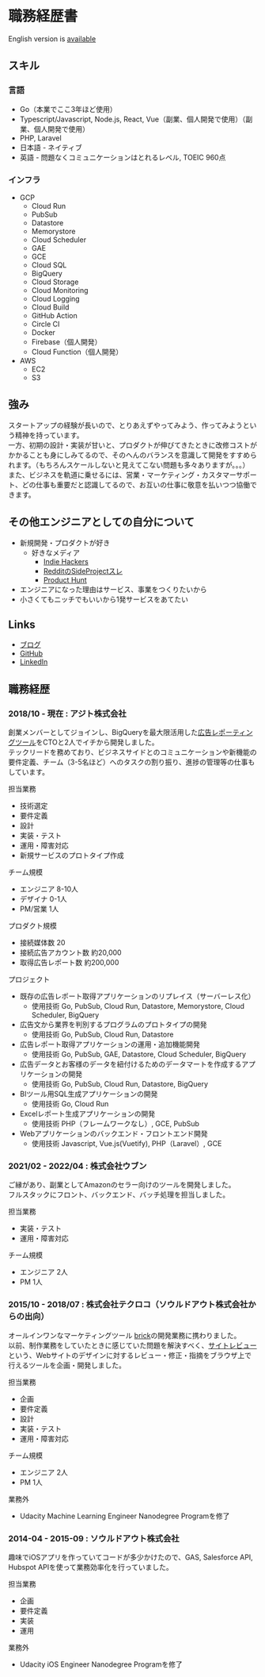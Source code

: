 # 職務経歴書

English version is [available](en/Resume.pdf)

## スキル
### 言語
* Go（本業でここ3年ほど使用）
* Typescript/Javascript, Node.js, React, Vue（副業、個人開発で使用）（副業、個人開発で使用）
* PHP, Laravel
* 日本語 - ネイティブ
* 英語 - 問題なくコミュニケーションはとれるレベル, TOEIC 960点

### インフラ
* GCP
  * Cloud Run
  * PubSub
  * Datastore
  * Memorystore
  * Cloud Scheduler
  * GAE
  * GCE
  * Cloud SQL
  * BigQuery
  * Cloud Storage
  * Cloud Monitoring
  * Cloud Logging
  * Cloud Build
  * GitHub Action
  * Circle CI
  * Docker
  * Firebase（個人開発）
  * Cloud Function（個人開発）
* AWS
  * EC2
  * S3

## 強み
スタートアップの経験が長いので、とりあえずやってみよう、作ってみようという精神を持っています。  
一方、初期の設計・実装が甘いと、プロダクトが伸びてきたときに改修コストがかかることも身にしみてるので、そのへんのバランスを意識して開発をすすめられます。（もちろんスケールしないと見えてこない問題も多々ありますが。。。）  
また、ビジネスを軌道に乗せるには、営業・マーケティング・カスタマーサポート、どの仕事も重要だと認識してるので、お互いの仕事に敬意を払いつつ協働できます。

## その他エンジニアとしての自分について
* 新規開発・プロダクトが好き
  * 好きなメディア
    * [Indie Hackers](https://www.indiehackers.com/)
    * [RedditのSideProjectスレ](https://www.reddit.com/r/SideProject/)
    * [Product Hunt](https://www.producthunt.com/)
* エンジニアになった理由はサービス、事業をつくりたいから
* 小さくてもニッチでもいいから1発サービスをあてたい

## Links
* [ブログ](https://www.tumblr.com/blog/nobuyoshi-shimmen)
* [GitHub](https://github.com/Generalbelly)
* [LinkedIn](https://www.linkedin.com/in/nobuyoshi-shimmen-9a8b1a94/)

## 職務経歴
### 2018/10 - 現在 : アジト株式会社
創業メンバーとしてジョインし、BigQueryを最大限活用した[広告レポーティングツール](https://www.data-be.at/)をCTOと2人でイチから開発しました。  
テックリードを務めており、ビジネスサイドとのコミュニケーションや新機能の要件定義、チーム（3-5名ほど）へのタスクの割り振り、進捗の管理等の仕事もしています。

担当業務
* 技術選定
* 要件定義
* 設計
* 実装・テスト
* 運用・障害対応
* 新規サービスのプロトタイプ作成

チーム規模
* エンジニア 8-10人
* デザイナ 0-1人
* PM/営業 1人

プロダクト規模
* 接続媒体数 20
* 接続広告アカウント数 約20,000
* 取得広告レポート数 約200,000

プロジェクト
* 既存の広告レポート取得アプリケーションのリプレイス（サーバーレス化）
  * 使用技術 Go, PubSub, Cloud Run, Datastore, Memorystore, Cloud Scheduler, BigQuery
* 広告文から業界を判別するプログラムのプロトタイプの開発
  * 使用技術 Go, PubSub, Cloud Run, Datastore
* 広告レポート取得アプリケーションの運用・追加機能開発
  * 使用技術 Go, PubSub, GAE, Datastore, Cloud Scheduler, BigQuery
* 広告データとお客様のデータを紐付けるためのデータマートを作成するアプリケーションの開発
  * 使用技術 Go, PubSub, Cloud Run, Datastore, BigQuery
* BIツール用SQL生成アプリケーションの開発
  * 使用技術 Go, Cloud Run
* Excelレポート生成アプリケーションの開発
  * 使用技術 PHP（フレームワークなし）, GCE, PubSub
* Webアプリケーションのバックエンド・フロントエンド開発
  * 使用技術 Javascript, Vue.js(Vuetify), PHP（Laravel）, GCE

### 2021/02 - 2022/04 : 株式会社ウブン
ご縁があり、副業としてAmazonのセラー向けのツールを開発しました。  
フルスタックにフロント、バックエンド、バッチ処理を担当しました。

担当業務
* 実装・テスト
* 運用・障害対応

チーム規模
* エンジニア 2人
* PM 1人

### 2015/10 - 2018/07 : 株式会社テクロコ（ソウルドアウト株式会社からの出向）
オールインワンなマーケティングツール [brick](https://www.brick.tools/)の開発業務に携わりました。  
以前、制作業務をしていたときに感じていた問題を解決すべく、[サイトレビュー](https://markezine.jp/article/detail/26719)という、Webサイトのデザインに対するレビュー・修正・指摘をブラウザ上で行えるツールを企画・開発しました。

担当業務
* 企画
* 要件定義
* 設計
* 実装・テスト
* 運用・障害対応

チーム規模
* エンジニア 2人
* PM 1人

業務外
* Udacity Machine Learning Engineer Nanodegree Programを修了

### 2014-04 - 2015-09 : ソウルドアウト株式会社
趣味でiOSアプリを作っていてコードが多少かけたので、GAS, Salesforce API, Hubspot APIを使って業務効率化を行っていました。

担当業務
* 企画
* 要件定義
* 実装
* 運用

業務外
* Udacity iOS Engineer Nanodegree Programを修了
